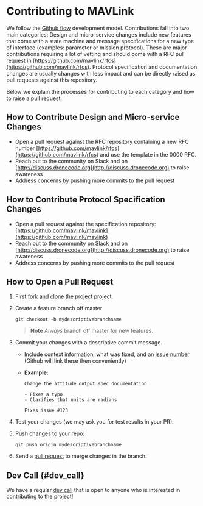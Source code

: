 # Contributing to MAVLink

We follow the [Github flow](https://guides.github.com/introduction/flow/) development model. Contributions fall into two main categories: Design and micro-service changes include new features that come with a state machine and message specifications for a new type of interface \(examples: parameter or mission protocol\). These are major contributions requiring a lot of vetting and should come with a RFC pull request in [https://github.com/mavlink/rfcs](https://github.com/mavlink/rfcs). Protocol specification and documentation changes are usually changes with less impact and can be directly raised as pull requests against this repository.

Below we explain the processes for contributing to each category and how to raise a pull request.

## How to Contribute Design and Micro-service Changes

* Open a pull request against the RFC repository containing a new RFC number [https://github.com/mavlink/rfcs](https://github.com/mavlink/rfcs) and use the template in the 0000 RFC.
* Reach out to the community on Slack and on [http://discuss.dronecode.org](http://discuss.dronecode.org) to raise awareness
* Address concerns by pushing more commits to the pull request

## How to Contribute Protocol Specification Changes

* Open a pull request against the specification repository: [https://github.com/mavlink/mavlink](https://github.com/mavlink/mavlink)
* Reach out to the community on Slack and on [http://discuss.dronecode.org](http://discuss.dronecode.org) to raise awareness
* Address concerns by pushing more commits to the pull request

## How to Open a Pull Request

1. First [fork and clone](https://help.github.com/articles/fork-a-repo) the project project.
2. Create a feature branch off master

   ```
   git checkout -b mydescriptivebranchname
   ```

   > **Note** _Always_ branch off master for new features.

3. Commit your changes with a descriptive commit message.

   * Include context information, what was fixed, and an [issue number](https://github.com/mavlink/mavlink) \(Github will link these then conveniently\)
   * **Example:**

     ```
     Change the attitude output spec documentation

     - Fixes a typo
     - Clarifies that units are radians

     Fixes issue #123
     ```

4. Test your changes \(we may ask you for test results in your PR\).

5. Push changes to your repo:

   ```
   git push origin mydescriptivebranchname
   ```

6. Send a [pull request](https://github.com/mavlink/mavlink/compare/) to merge changes in the branch.


## Dev Call {#dev_call}

We have a regular [dev call](../about/support.md#dev_call) that is open to anyone who is interested in contributing to the project!
